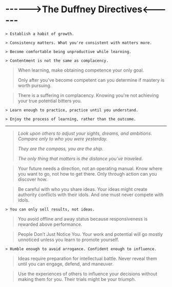 # ------>The Duffney Directives<------
```
> Establish a habit of growth.
```
	
```
> Consistency matters. What you're consistent with matters more.
```

```
> Become comfortable being unproductive while learning.
```

```
> Contentment is not the same as complacency.
```

> When learning, make obtaining competence your only goal. 
>
> Only after you've become competent can you determine if mastery is worth pursuing.

> There is a suffering in complacency. Knowing you're not achieving your true potential bitters you.

```
> Learn enough to practice, practice until you understand.
``` 

```
> Enjoy the process of learning, rather than the outcome.
```
---
> _Look upon others to adjust your sights, dreams, and ambitions. Compare only to who you were yesterday._
>
>  _They are the compass, you are the ship._
>
>  _The only thing that matters is the distance you’ve traveled._

> Your future needs a direction, not an operating manual. Know where you want to go, not how to get there. Only through action can you discover how.

> Be careful with who you share ideas. Your ideas might create authority conflicts with their idols. And one must never compete with idols.

```
> You can only sell results, not ideas.
```

> You avoid offline and away status because responsiveness is rewarded above performance.

> People Don’t Just Notice You. Your work and potential will go mostly unnoticed unless you learn to promote yourself.

```
> Humble enough to avoid arrogance. Confident enough to influence.
```

> Ideas require preparation for intellectual battle. Never reveal them until you can engage, defend, and maneuver.

> Use the experiences of others to influence your decisions without making them for you. Their trials might be your triumph.


